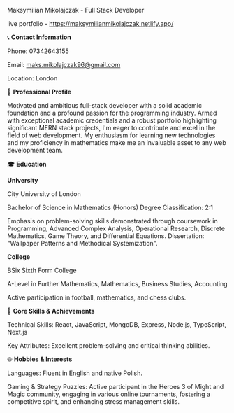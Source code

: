 Maksymilian Mikolajczak - Full Stack Developer

live portfolio - https://maksymilianmikolajczak.netlify.app/

📞 <b>Contact Information</b>

Phone: 07342643155

Email: maks.mikolajczak96@gmail.com

Location: London

🌟 <b>Professional Profile</b>

Motivated and ambitious full-stack developer with a solid academic foundation and a profound passion for the programming industry. Armed with exceptional academic credentials and a robust portfolio highlighting significant MERN stack projects, I'm eager to contribute and excel in the field of web development. My enthusiasm for learning new technologies and my proficiency in mathematics make me an invaluable asset to any web development team.


🎓 <b>Education</b>

<b>University</b>

City University of London

Bachelor of Science in Mathematics (Honors)
Degree Classification: 2:1

Emphasis on problem-solving skills demonstrated through coursework in Programming, Advanced Complex Analysis, Operational Research, Discrete Mathematics, Game Theory, and Differential Equations. Dissertation: "Wallpaper Patterns and Methodical Systemization".

<b>College</b>

BSix Sixth Form College

A-Level in Further Mathematics, Mathematics, Business Studies, Accounting 

Active participation in football, mathematics, and chess clubs.

🚀 <b>Core Skills & Achievements</b>

Technical Skills: React, JavaScript, MongoDB, Express, Node.js, TypeScript, Next.js


Key Attributes: Excellent problem-solving and critical thinking abilities.

🌐 <b>Hobbies & Interests</b>

Languages: Fluent in English and native Polish.

Gaming & Strategy Puzzles: Active participant in the Heroes 3 of Might and Magic community, engaging in various online tournaments, fostering a competitive spirit, and enhancing stress management skills.
